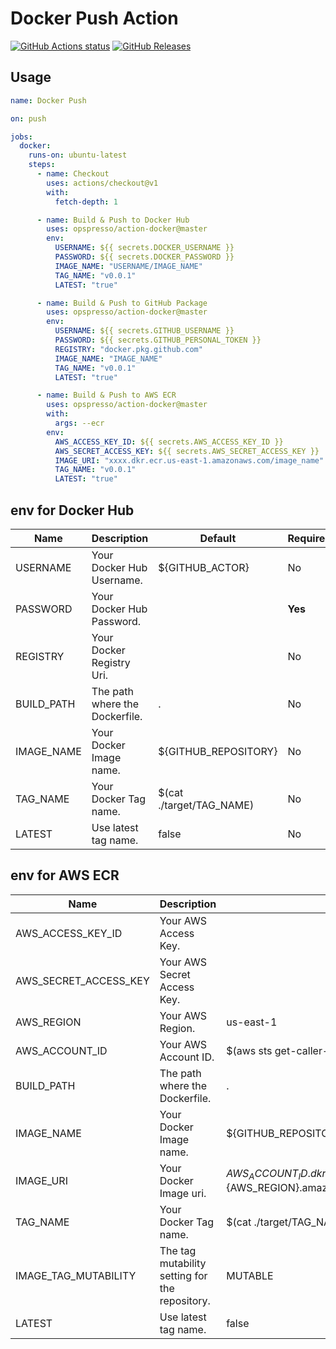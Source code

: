 # Docker Push Action

[![GitHub Actions status](https://github.com/opspresso/action-docker/workflows/Build-Push/badge.svg)](https://github.com/opspresso/action-docker/actions)
[![GitHub Releases](https://img.shields.io/github/release/opspresso/action-docker.svg)](https://github.com/opspresso/action-docker/releases)

## Usage

```yaml
name: Docker Push

on: push

jobs:
  docker:
    runs-on: ubuntu-latest
    steps:
      - name: Checkout
        uses: actions/checkout@v1
        with:
          fetch-depth: 1

      - name: Build & Push to Docker Hub
        uses: opspresso/action-docker@master
        env:
          USERNAME: ${{ secrets.DOCKER_USERNAME }}
          PASSWORD: ${{ secrets.DOCKER_PASSWORD }}
          IMAGE_NAME: "USERNAME/IMAGE_NAME"
          TAG_NAME: "v0.0.1"
          LATEST: "true"

      - name: Build & Push to GitHub Package
        uses: opspresso/action-docker@master
        env:
          USERNAME: ${{ secrets.GITHUB_USERNAME }}
          PASSWORD: ${{ secrets.GITHUB_PERSONAL_TOKEN }}
          REGISTRY: "docker.pkg.github.com"
          IMAGE_NAME: "IMAGE_NAME"
          TAG_NAME: "v0.0.1"
          LATEST: "true"

      - name: Build & Push to AWS ECR
        uses: opspresso/action-docker@master
        with:
          args: --ecr
        env:
          AWS_ACCESS_KEY_ID: ${{ secrets.AWS_ACCESS_KEY_ID }}
          AWS_SECRET_ACCESS_KEY: ${{ secrets.AWS_SECRET_ACCESS_KEY }}
          IMAGE_URI: "xxxx.dkr.ecr.us-east-1.amazonaws.com/image_name"
          TAG_NAME: "v0.0.1"
          LATEST: "true"
```

## env for Docker Hub

Name | Description | Default | Required
---- | ----------- | ------- | --------
USERNAME | Your Docker Hub Username. | ${GITHUB_ACTOR} | No
PASSWORD | Your Docker Hub Password. | | **Yes**
REGISTRY | Your Docker Registry Uri. | | No
BUILD_PATH | The path where the Dockerfile. | . | No
IMAGE_NAME | Your Docker Image name. | ${GITHUB_REPOSITORY} | No
TAG_NAME | Your Docker Tag name. | $(cat ./target/TAG_NAME) | No
LATEST | Use latest tag name. | false | No

## env for AWS ECR

Name | Description | Default | Required
---- | ----------- | ------- | --------
AWS_ACCESS_KEY_ID | Your AWS Access Key. | | **Yes**
AWS_SECRET_ACCESS_KEY | Your AWS Secret Access Key. | | **Yes**
AWS_REGION | Your AWS Region. | us-east-1 | No
AWS_ACCOUNT_ID | Your AWS Account ID. | $(aws sts get-caller-identity) | No
BUILD_PATH | The path where the Dockerfile. | . | No
IMAGE_NAME | Your Docker Image name. | ${GITHUB_REPOSITORY} | No
IMAGE_URI | Your Docker Image uri. | ${AWS_ACCOUNT_ID}.dkr.ecr.${AWS_REGION}.amazonaws.com/${IMAGE_NAME} | No
TAG_NAME | Your Docker Tag name. | $(cat ./target/TAG_NAME) | No
IMAGE_TAG_MUTABILITY | The tag mutability setting for the repository. | MUTABLE | No
LATEST | Use latest tag name. | false | No
